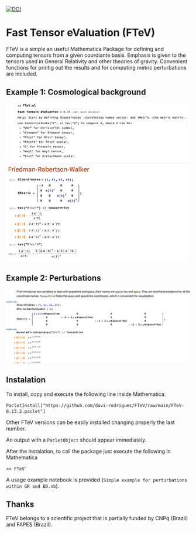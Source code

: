 [![DOI](https://zenodo.org/badge/422944259.svg)](https://zenodo.org/badge/latestdoi/422944259)


# Fast Tensor eValuation (FTeV)

FTeV is a simple an useful Mathematica Package for defining and computing tensors from a given coordiante basis. Emphasis is given to the tensors used in General Relativity and other theories of gravity. Convenient functions for printig out the results and for computing metric perturbations are included.

## Example 1: Cosmological background

![example1](images/FrwExample.png)

## Example 2: Perturbations

![example2](images/FrwPertExample2.png)

## Instalation
To install, copy and execute the following line inside Mathematica:
```
PacletInstall["https://github.com/davi-rodrigues/FTeV/raw/main/FTeV-0.13.2.paclet"]
```

Other FTeV versions can be easily installed changing properly the last number.

An output with a `PacletObject` should appear immediately. 

After the instalation, to call the package just execute the following in Mathematica
```
<< FTeV`
```

A usage example notebook is provided (`Simple example for perturbations within GR and BD.nb`).

## Thanks

FTeV belongs to a scientific project that is partially funded by CNPq (Brazil) and FAPES (Brazil).
